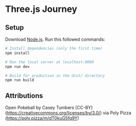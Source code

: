 # Three.js Journey

## Setup

Download [Node.js](https://nodejs.org/en/download/).
Run this followed commands:

```bash
# Install dependencies (only the first time)
npm install

# Run the local server at localhost:8080
npm run dev

# Build for production in the dist/ directory
npm run build
```

## Attributions

Open Pokeball by Casey Tumbers [CC-BY] (https://creativecommons.org/licenses/by/3.0/) via Poly Pizza (https://poly.pizza/m/dT0kuG5fq9Y)
